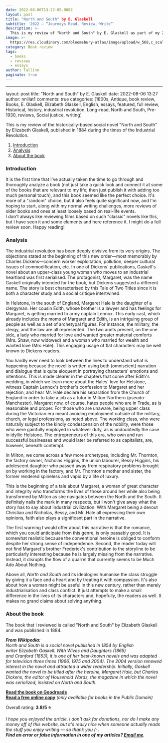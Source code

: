 ```yaml
---
date: 2022-08-06T13:27:05.000Z
layout: post
title: "North and South" by E. Glaskell
subtitle: '2022 — “Journeys Read, Review, Write”'
description: >-
  This is my review of "North and South" by E. Glaskell as part of my 2022 — “Journeys Read, Review, Write” series.
image: >-
  https://res.cloudinary.com/bloomsbury-atlas/image/upload/w_568,c_scale/jackets/9781847497161.jpg
category: Book review
tags:
  - books
  - reviews
  - essays
author: Tallinn
paginate: true
---
```


---
layout: post
title: "North and South" by E. Glaskell
date: 2022-08-06 13:27
author: nnillat1
comments: true
categories: [1800s, Antique, book review, Books, E. Glaskell, Elizabeth Glaskell, English, essays, featured, full review, Historical, history, industrial revolution, Long-read, North and South, Pre-1930, reviews, Social justice, writing]

<!-- wp:paragraph -->
<p>This is my review of the historically-based social novel "North and South" by Elizabeth Glaskell, published in 1884 during the times of the Industrial Revolution.</p>
<!-- /wp:paragraph -->

<!-- wp:more -->
<!--more-->
<!-- /wp:more -->

<!-- wp:table-of-contents {"headings":[{"content":"Introduction","level":3,"link":"https://nnillathub.wordpress.com/2022/08/06/book-review-north-and-south-by-e-glaskell/#introduction"},{"content":"Analysis","level":3,"link":"https://nnillathub.wordpress.com/2022/08/06/book-review-north-and-south-by-e-glaskell/#analysis"},{"content":"About the book","level":3,"link":"https://nnillathub.wordpress.com/2022/08/06/book-review-north-and-south-by-e-glaskell/#about-the-book"}]} -->
<ol><li><a class="wp-block-table-of-contents__entry" href="https://nnillathub.wordpress.com/2022/08/06/book-review-north-and-south-by-e-glaskell/#introduction">Introduction</a></li><li><a class="wp-block-table-of-contents__entry" href="https://nnillathub.wordpress.com/2022/08/06/book-review-north-and-south-by-e-glaskell/#analysis">Analysis</a></li><li><a class="wp-block-table-of-contents__entry" href="https://nnillathub.wordpress.com/2022/08/06/book-review-north-and-south-by-e-glaskell/#about-the-book">About the book</a></li></ol>
<!-- /wp:table-of-contents -->

<!-- wp:heading {"level":3} -->
<h3 id="introduction">Introduction</h3>
<!-- /wp:heading -->

<!-- wp:paragraph -->
<p>It is the first time that I've actually taken the time to go through and thoroughly analyze a book (not just take a quick look and connect it at some of the books that are relevant to my life; then just publish it with adding too much personal touch), and this book seemed like the perfect choice. It's more of a "random" choice, but it also feels quite significant now, and I'm hoping to start, along with my normal writing challenges, more reviews of older books and ones at least loosely based on real-life events. <br>I don't always like reviewing films based on such "classic" novels like this, but I have seen it and some elements and here reference it. I might do a full review soon. Happy reading!</p>
<!-- /wp:paragraph -->

<!-- wp:heading {"level":3} -->
<h3 id="analysis">Analysis</h3>
<!-- /wp:heading -->

<!-- wp:paragraph -->
<p>The industrial revolution has been deeply divisive from its very origins. The objections stated at the beginning of this new order—most memorably by Charles Dickens—concern worker exploitation, pollution, deeper cultural issues of commodification, etc. In one of Dickens' publications, Gaskell's novel about an upper-class young woman who moves to an industrial heartland was first serialised. The protagonist, Margaret, was the name Gaskell originally intended for the book, but Dickens suggested a different name. The story is best characterised by this Tale of Two Titles since it is both a character study and a social critique intertwined.</p>
<!-- /wp:paragraph -->

<!-- wp:paragraph -->
<p>In Helstone, in the south of England, Margaret Hale is the daughter of a clergyman. Her cousin Edith, whose brother is a lawyer and has feelings for Margaret, is getting married to army captain Lennox. This early cast, which already includes the moms of Margaret and Edith, is an intriguing group of people as well as a set of archetypal figures. For instance, the military, the clergy, and the law are all represented. The two aunts present, on the one side, a lady who married for love and wanted greater material comforts (Mrs. Shaw, now widowed) and a woman who married for wealth and wanted love (Mrs Hale). This engaging usage of flat characters may be well known to Dickens readers.</p>
<!-- /wp:paragraph -->

<!-- wp:paragraph -->
<p>You hardly ever need to look between the lines to understand what is happening because the novel is written using both (omniscient) narration and dialogue that is quite eloquent in portraying characters' emotions and intentions. This is made clearer in the chapters that come after Edith's wedding, in which we learn more about the Hales' love for Helstone, witness Captain Lennox's brother's confession to Margaret and her rejection, and hear Mr. Hale declare his separation from the Church of England in order to take a job as a tutor in Milton-Northern (pseudo-Manchester). Margaret now, of course, hates people who are in Trade, as is reasonable and proper. For those who are unaware, being upper class during the Victorian era meant avoiding employment outside of the military, church, or legal professions, as noted above. The working class, who were naturally subject to the kindly condescension of the nobility, were those who were gainfully employed in whatever duty, as is undoubtedly the case in idyllic Helstone. The entrepreneurs of this era, who own and run successful businesses and would later be referred to as capitalists, are, however, beneath contempt.</p>
<!-- /wp:paragraph -->

<!-- wp:paragraph -->
<p>In Milton, we come across a few more archetypes, including Mr. Thornton, the factory owner, Nicholas Higgins, the union labourer, Bessy Higgins, his adolescent daughter who passed away from respiratory problems brought on by working in the factory, and Mr. Thornton's mother and sister, the former rendered spineless and vapid by a life of luxury.</p>
<!-- /wp:paragraph -->

<!-- wp:paragraph -->
<p>This is the beginning of a tale about Margaret, a woman of great character and integrity who transforms the lives of those around her while also being transformed by Milton as she navigates between the North and the South. It definitely nails the mark in many respects, but I won't give away what the story has to say about industrial civilization. With Margaret being a devout Christian and Nicholas, Bessy, and Mr. Hale all expressing their own opinions, faith also plays a significant part in the narrative.</p>
<!-- /wp:paragraph -->

<!-- wp:paragraph -->
<p>The first warning I would offer about this narrative is that the romance, which you could anticipate from this genre, is only passably good. It is somewhat realistic because the conventional heroine is obliged to conform despite her strong sense of independence. Second, the reader today will not find Margaret's brother Frederick's contribution to the storyline to be particularly interesting because he is largely missing from the narrative. Instead, it disrupts the flow of a quarrel that currently seems to be Much Ado About Nothing.</p>
<!-- /wp:paragraph -->

<!-- wp:paragraph -->
<p>Above all, <em>North and South</em> and its ideologies humanise the class struggle by giving it a face and a heart and by treating it with compassion. It's also about how a woman might be useful in this new century, rather than merely industrialisation and class conflict. It just attempts to make a small difference in the lives of its characters and, hopefully, the readers as well. It makes no grand claims about solving anything.</p>
<!-- /wp:paragraph -->

<!-- wp:heading {"level":3} -->
<h3 id="about-the-book">About the book</h3>
<!-- /wp:heading -->

<!-- wp:paragraph -->
<p>The book that I reviewed is called "North and South" by Elizabeth Glaskell and was published in 1884.</p>
<!-- /wp:paragraph -->

<!-- wp:paragraph -->
<p><em><strong>From Wikipedia:</strong></em><br><em>North and South&nbsp;is a&nbsp;social novel&nbsp;published in 1854 by English writer&nbsp;Elizabeth Gaskell. With&nbsp;Wives and Daughters&nbsp;(1865) and&nbsp;Cranford&nbsp;(1853), it is one of her best-known novels and was adapted for television three times (1966, 1975 and 2004). The&nbsp;2004 version&nbsp;renewed interest in the novel and attracted a wider readership. Initially, Gaskell wanted the novel to be titled after the heroine, Margaret Hale, but&nbsp;Charles Dickens, the editor of Household Words, the magazine in which the novel was serialized, insisted on&nbsp;North and South.</em></p>
<!-- /wp:paragraph -->

<!-- wp:paragraph -->
<p><strong><a href="https://www.goodreads.com/book/show/156538.North_and_South">Read the book on Goodreads</a></strong><br><strong><a href="https://www.publicbookshelf.com/romance/north-south/">Read a free online copy</a></strong> <em>(only available for books in the Public Domain)</em></p>
<!-- /wp:paragraph -->

<!-- wp:paragraph -->
<p>Overall rating: <strong>3.8/5 ⭐</strong></p>
<!-- /wp:paragraph -->

<!-- wp:paragraph -->
<p><em>I hope you enjoyed the article. I don't ask for donations, nor do I make any money off of this website, but it's really nice when someone actually reads the stuff you enjoy writing — so thank you (: . </em><br><em><strong>Find an error or false information in one of my articles? <a href="mailto:nnillatblog@gmail.com">Email me</a>.</strong></em></p>
<!-- /wp:paragraph -->

